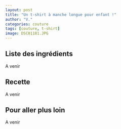 ```yaml
---
layout: post
title: "Un t-shirt à manche longue pour enfant !"
author: "V."
categories: couture
tags: [couture, t-shirt]
image: DSC01181.JPG
---
```


## Liste des ingrédients

A venir

## Recette

A venir

## Pour aller plus loin

A venir